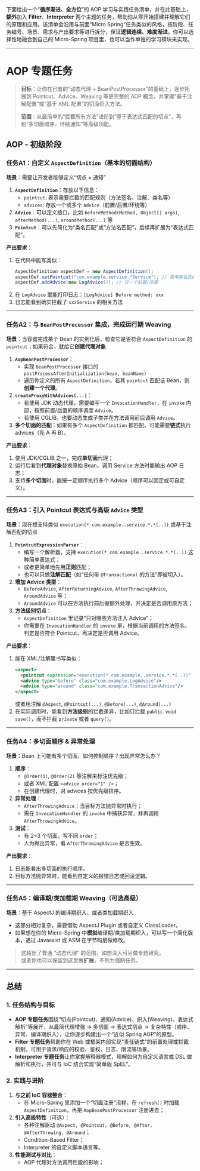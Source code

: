下面给出一个“**循序渐进、全方位**”的 AOP 学习与实践任务清单，并在此基础上，**额外**加入 **Filter**、**Interpreter** 两个主题的任务，帮助你从零开始搭建并理解它们的原理和应用。该清单会沿用与前面“Micro Spring”任务类似的风格，按阶段、任务编号、场景、需求与产出要求等进行拆分，保证**逻辑连续、难度渐进**。你可以选择性地融合到自己的 Micro-Spring 项目里，也可以当作单独的学习模块来实现。

---

# AOP 专题任务

> **目标**：让你在已有的“动态代理 + BeanPostProcessor”的基础上，逐步拓展到 Pointcut、Advice、Weaving 等更完整的 AOP 概念，并掌握“基于注解配置”或“基于 XML 配置”的切面织入方法。  
> 
> **范围**：从最简单的“拦截所有方法”进阶到“基于表达式匹配的切点”，再到“多切面顺序、环绕通知”等高级功能。

## AOP - 初级阶段

### 任务A1：自定义 `AspectDefinition`（基本的切面结构）
**场景**：需要让开发者能够定义“切点 + 通知”  
1. **`AspectDefinition`**：存放以下信息：  
   - `pointcut`: 表示需要拦截的匹配规则（方法签名、注解、类名等）  
   - `advices`: 存放一个或多个 `Advice`（前置/后置/环绕等）  
2. **`Advice`**：可以定义接口，比如 `beforeMethod(Method, Object[] args)`, `afterMethod(...)`, `aroundMethod(...)` 等  
3. **`Pointcut`**：可以先简化为“类名匹配”或“方法名匹配”，后续再扩展为“表达式匹配”。  

**产出要求**：  
1. 在代码中能写类似：
   ```java
   AspectDefinition aspectDef = new AspectDefinition();
   aspectDef.setPointcut("com.example.service.*Service"); // 简单类名匹配
   aspectDef.addAdvice(new LogAdvice()); // 仅一个前置/后置
   ```
2. 在 `LogAdvice` 里能打印日志：`[LogAdvice] Before method: xxx`  
3. 日志能看到确实拦截了 `xxxService` 的相关方法

---

### 任务A2：与 `BeanPostProcessor` 集成，完成**运行期** Weaving
**场景**：当容器完成某个 Bean 的实例化后，检查它是否符合 `AspectDefinition` 的 `pointcut`；如果符合，就给它**创建代理对象**  
1. **`AopBeanPostProcessor`**：  
   - 实现 `BeanPostProcessor` 接口的 `postProcessAfterInitialization(bean, beanName)`  
   - 遍历你定义的所有 `AspectDefinition`，若其 `pointcut` 匹配该 Bean，则**创建一个代理**。  
2. **`createProxyWithAdvices(...)`**：  
   - 若使用 JDK 动态代理，需要编写一个 `InvocationHandler`，在 `invoke` 内部，按照前置/后置的顺序调度 `Advice`。  
   - 若使用 CGLIB，也要动态生成子类并在方法调用前后调用 `Advice`。  
3. **多个切面的匹配**：如果有多个 `AspectDefinition` 都匹配，可能需要**链式**执行 advices（先 A 再 B）。

**产出要求**：  
1. 使用 JDK/CGLIB 之一，完成**单切面**代理；  
2. 运行后看到**代理对象**替换原始 Bean，调用 Service 方法时能输出 AOP 日志；  
3. 支持**多个切面**时，能按一定顺序执行多个 Advice（顺序可以固定或可自定义）。

---

### 任务A3：引入 Pointcut 表达式与高级 `Advice` 类型
**场景**：现在想支持类似 `execution(* com.example..service.*.*(..))` 或基于注解匹配的切点  
1. **`PointcutExpressionParser`**：  
   - 编写一个解析器，支持 `execution(* com.example..service.*.*(..))` 这种简单表达式；  
   - 或者更简单地先用**正则**匹配；  
   - 也可以只做**注解匹配**（如“任何带 `@Transactional` 的方法”即被切入）。  
2. **增加 Advice 类型**：  
   - `BeforeAdvice`, `AfterReturningAdvice`, `AfterThrowingAdvice`, `AroundAdvice` 等；  
   - `AroundAdvice` 可以在方法执行前后做额外处理，并决定是否调用原方法；  
3. **方法级别切点**：  
   - `AspectDefinition` 里记录“只对哪些方法注入 Advice”；  
   - 你需要在 `InvocationHandler` 的 `invoke` 里，根据当前调用的方法签名，判定是否符合 Pointcut，再决定是否调用 Advice。

**产出要求**：  
1. 能在 XML/注解里书写类似：
   ```xml
   <aspect>
     <pointcut expression="execution(* com.example..service.*.*(..))" />
     <advice type="before" class="com.example.LogAdvice"/>
     <advice type="around" class="com.example.TransactionAdvice"/>
   </aspect>
   ```
   或者用注解 `@Aspect`, `@Pointcut(...)`, `@Before(...)`, `@Around(...)`  
2. 在实际调用时，能看到**方法级别**的拦截差异，比如只拦截 `public void save()`，而不拦截 `private` 或者 `query()`。

---

### 任务A4：多切面顺序 & 异常处理
**场景**：Bean 上可能有多个切面，如何控制顺序？出现异常怎么办？  
1. **顺序**：  
   - `@Order(1)`, `@Order(2)` 等注解来标注优先级；  
   - 或者 XML 配置 `<advice order="1" />`；  
   - 在创建代理时，对 advices 按优先级排序。  
2. **异常处理**：  
   - `AfterThrowingAdvice`：当目标方法抛异常时执行；  
   - 需在 `InvocationHandler` 的 `invoke` 中捕获异常，并再调用 `AfterThrowingAdvice`。  
3. **测试**：  
   - 有 2~3 个切面，写不同 `order`；  
   - 人为抛出异常，看 `AfterThrowingAdvice` 是否生效。

**产出要求**：  
1. 日志能看出多切面的执行顺序。  
2. 目标方法抛异常时，能看到自定义的报错日志或回滚逻辑。

---

### 任务A5：编译期/类加载期 Weaving（可选高级）
**场景**：基于 AspectJ 的编译期织入、或者类加载期织入  
- 这部分相对复杂，需要借助 AspectJ Plugin 或者自定义 ClassLoader。  
- 如果想在你的 Micro-Spring 中**模拟**编译期/类加载期织入，可以写一个简化版本，通过 Javassist 或 ASM 在字节码层做修改。  

> 这超出了普通 “动态代理” 的范围，如想深入可另做专题研究。  
> 或者你也可以保留到这里做**扩展**，不列为强制任务。

---

## 总结

### 1. 任务结构与目标

- **AOP 专题任务**围绕“切点(Pointcut)、通知(Advice)、织入(Weaving)、表达式解析”等展开，从最简代理增强 → 多切面 → 表达式切点 → 复杂特性（顺序、异常、编译期织入），让你逐步构建出一个“近似 Spring AOP”的原型。
- **Filter 专题任务**帮助你在 Web 或框架内部实现“责任链式”的前置处理或拦截机制，可用于请求/响应的校验、鉴权、日志、限流等场景。
- **Interpreter 专题任务**让你掌握解释器模式，理解如何为自定义语言或 DSL 做解析和执行，并可与 IoC 结合实现“简单版 SpEL”。

### 2. 实践与进阶

1. **与之前 IoC 容器整合**：  
   - 在 Micro-Spring 里添加一个“切面注册”流程，在 `refresh()` 时加载 `AspectDefinition`，再把 `AopBeanPostProcessor` 注册进去；  
2. **引入高级特性**（可选）：  
   - 各种注解驱动 `@Aspect, @Pointcut, @Before, @After, @AfterThrowing, @Around`；  
   - Condition-Based Filter；  
   - Interpreter 的自定义脚本语言等。  
3. **性能测试与对比**：  
   - AOP 代理对方法调用性能的影响；  
